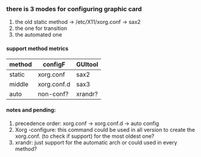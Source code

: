 ### there is 3 modes for configuring graphic card
1. the old static method -> /etc/X11/xorg.conf -> sax2
2. the one for transition
3. the automated one

#### support method metrics
method|configF|GUItool
------|-------|-------
static|xorg.conf|sax2
middle|xorg.conf.d|sax3
auto|non-conf?|xrandr?


#### notes and pending:
1. precedence order: xorg.conf -> xorg.conf.d -> auto config
2. Xorg -configure: this command could be used in all version to create the xorg.conf. (to check if support) for the most oldest one?
3. xrandr: just support for the automatic arch or could used in every method?
